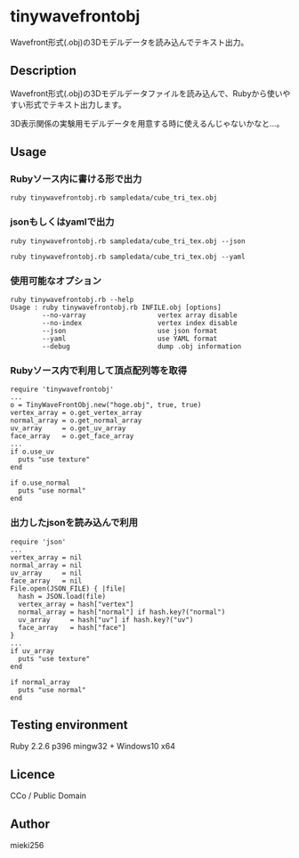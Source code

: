 tinywavefrontobj
================

Wavefront形式(.obj)の3Dモデルデータを読み込んでテキスト出力。

Description
-----------

Wavefront形式(.obj)の3Dモデルデータファイルを読み込んで、Rubyから使いやすい形式でテキスト出力します。

3D表示関係の実験用モデルデータを用意する時に使えるんじゃないかなと…。

Usage
-----

### Rubyソース内に書ける形で出力

    ruby tinywavefrontobj.rb sampledata/cube_tri_tex.obj

### jsonもしくはyamlで出力

    ruby tinywavefrontobj.rb sampledata/cube_tri_tex.obj --json

    ruby tinywavefrontobj.rb sampledata/cube_tri_tex.obj --yaml

### 使用可能なオプション

    ruby tinywavefrontobj.rb --help
    Usage : ruby tinywavefrontobj.rb INFILE.obj [options]
            --no-varray                  vertex array disable
            --no-index                   vertex index disable
            --json                       use json format
            --yaml                       use YAML format
            --debug                      dump .obj information

### Rubyソース内で利用して頂点配列等を取得

    require 'tinywavefrontobj'
    ...
    o = TinyWaveFrontObj.new("hoge.obj", true, true)
    vertex_array = o.get_vertex_array
    normal_array = o.get_normal_array
    uv_array     = o.get_uv_array
    face_array   = o.get_face_array
    ...
    if o.use_uv
      puts "use texture"
    end
    
    if o.use_normal
      puts "use normal"
    end

### 出力したjsonを読み込んで利用

    require 'json'
    ...
    vertex_array = nil
    normal_array = nil
    uv_array     = nil
    face_array   = nil
    File.open(JSON_FILE) { |file|
      hash = JSON.load(file)
      vertex_array = hash["vertex"]
      normal_array = hash["normal"] if hash.key?("normal")
      uv_array     = hash["uv"] if hash.key?("uv")
      face_array   = hash["face"]
    }
    ...
    if uv_array
      puts "use texture"
    end
    
    if normal_array
      puts "use normal"
    end

Testing environment
-------------------

Ruby 2.2.6 p396 mingw32 + Windows10 x64

Licence
-------

CCo / Public Domain

Author
------

mieki256
